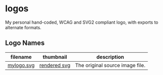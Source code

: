 # logos

My personal hand-coded, WCAG and SVG2 compliant logo, with exports to alternate formats.

## Logo Names

| filename | thumbnail | description |
| --- | --- | --- |
| [mylogo.svg](./mylogo.svg) | [rendered svg](./mylogo.svg) | The original source image file. |
